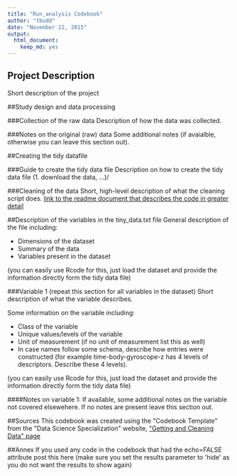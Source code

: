 ```yaml
---
title: "Run_analysis Codebook"
author: "tbudd"
date: "November 22, 2015"
output:
  html_document:
    keep_md: yes
---
```


## Project Description
Short description of the project

##Study design and data processing

###Collection of the raw data
Description of how the data was collected.

###Notes on the original (raw) data 
Some additional notes (if avaialble, otherwise you can leave this section out).

##Creating the tidy datafile

###Guide to create the tidy data file
Description on how to create the tidy data file (1. download the data, ...)/

###Cleaning of the data
Short, high-level description of what the cleaning script does. [link to the readme document that describes the code in greater detail]()

##Description of the variables in the tiny_data.txt file
General description of the file including:
 - Dimensions of the dataset
 - Summary of the data
 - Variables present in the dataset

(you can easily use Rcode for this, just load the dataset and provide the information directly form the tidy data file)

###Variable 1 (repeat this section for all variables in the dataset)
Short description of what the variable describes.

Some information on the variable including:
 - Class of the variable
 - Unique values/levels of the variable
 - Unit of measurement (if no unit of measurement list this as well)
 - In case names follow some schema, describe how entries were constructed (for example time-body-gyroscope-z has 4 levels of descriptors. Describe these 4 levels). 

(you can easily use Rcode for this, just load the dataset and provide the information directly form the tidy data file)

####Notes on variable 1:
If available, some additional notes on the variable not covered elsewehere. If no notes are present leave this section out.

##Sources
This codebook was created using the "Codebook Template" from the "Data Science Specialization" website, ["Getting and Cleaning Data" page](http://datasciencespecialization.github.io/getclean/)

##Annex
If you used any code in the codebook that had the echo=FALSE attribute post this here (make sure you set the results parameter to 'hide' as you do not want the results to show again)


